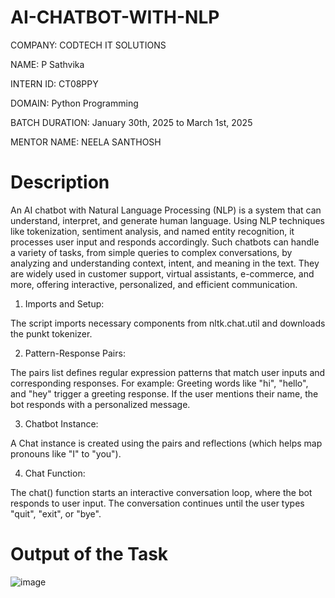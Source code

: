 # AI-CHATBOT-WITH-NLP
COMPANY: CODTECH IT SOLUTIONS

NAME: P Sathvika

INTERN ID: CT08PPY

DOMAIN: Python Programming

BATCH DURATION: January 30th, 2025 to March 1st, 2025

MENTOR NAME: NEELA SANTHOSH

# Description

An AI chatbot with Natural Language Processing (NLP) is a system that can understand, interpret, and generate human language. Using NLP techniques like tokenization, sentiment analysis, and named entity recognition, it processes user input and responds accordingly. Such chatbots can handle a variety of tasks, from simple queries to complex conversations, by analyzing and understanding context, intent, and meaning in the text. They are widely used in customer support, virtual assistants, e-commerce, and more, offering interactive, personalized, and efficient communication.
1. Imports and Setup:

The script imports necessary components from nltk.chat.util and downloads the punkt tokenizer.

2. Pattern-Response Pairs:

The pairs list defines regular expression patterns that match user inputs and corresponding responses. For example:
Greeting words like "hi", "hello", and "hey" trigger a greeting response.
If the user mentions their name, the bot responds with a personalized message.

3. Chatbot Instance:

A Chat instance is created using the pairs and reflections (which helps map pronouns like "I" to "you").

4. Chat Function:

The chat() function starts an interactive conversation loop, where the bot responds to user input. The conversation continues until the user types "quit", "exit", or "bye".

# Output of the Task
![image](https://github.com/user-attachments/assets/d564a9cd-f358-432f-ac3c-cee74e4d6b5c)
